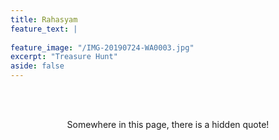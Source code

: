 ```yaml
---
title: Rahasyam
feature_text: |
  
feature_image: "/IMG-20190724-WA0003.jpg"
excerpt: "Treasure Hunt"
aside: false
---
```



<!-- 

Congratulation! Submit the line written below (without double-quote) to solve the problem.

“The art of focusing one’s attention on the Supreme and giving one’s love to Him is called Kṛṣṇa consciousness.”
-->

<title>Hidden Quote</title>
<br><br>
<div align=center>
<p>Somewhere in this page, there is a hidden quote!</p>
</div>



```
